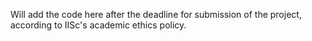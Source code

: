 Will add the code here after the deadline for submission of the project, according to IISc's academic ethics policy.
